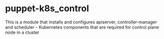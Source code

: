 # puppet-k8s_control
This is a module that installs and configures apiserver, controller-manager and scheduler - Kubernetes components that are required for control plane node in a cluster
